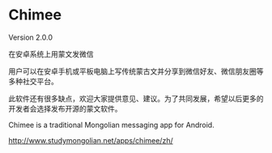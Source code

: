 # Chimee
Version 2.0.0

在安卓系统上用蒙文发微信

用户可以在安卓手机或平板电脑上写传统蒙古文并分享到微信好友、微信朋友圈等多种社交平台。

此软件还有很多缺点，欢迎大家提供意见、建议。为了共同发展，希望以后更多的开发者会选择发布开源的蒙文软件。

Chimee is a traditional Mongolian messaging app for Android.

http://www.studymongolian.net/apps/chimee/zh/

